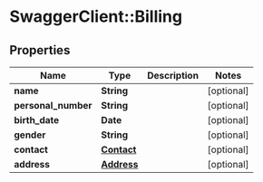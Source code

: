 # SwaggerClient::Billing

## Properties
Name | Type | Description | Notes
------------ | ------------- | ------------- | -------------
**name** | **String** |  | [optional] 
**personal_number** | **String** |  | [optional] 
**birth_date** | **Date** |  | [optional] 
**gender** | **String** |  | [optional] 
**contact** | [**Contact**](Contact.md) |  | [optional] 
**address** | [**Address**](Address.md) |  | [optional] 


